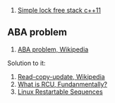  1. [Simple lock free stack c++11]
 
## ABA problem
 1. [ABA problem, Wikipedia]
 
 Solution to it:
 
 1. [Read-copy-update, Wikipedia]
 2. [What is RCU, Fundanmentally?]
 3. [Linux Restartable Sequences](https://www.efficios.com/blog/2019/02/08/linux-restartable-sequences/)

[Simple lock free stack c++11]: https://stackoverflow.com/questions/26747265/simple-lock-free-stack-c11
[ABA problem, Wikipedia]: https://en.wikipedia.org/wiki/ABA_problem
[Read-copy-update, Wikipedia]: https://en.wikipedia.org/wiki/Read-copy-update
[What is RCU, Fundanmentally?]: https://lwn.net/Articles/262464/
